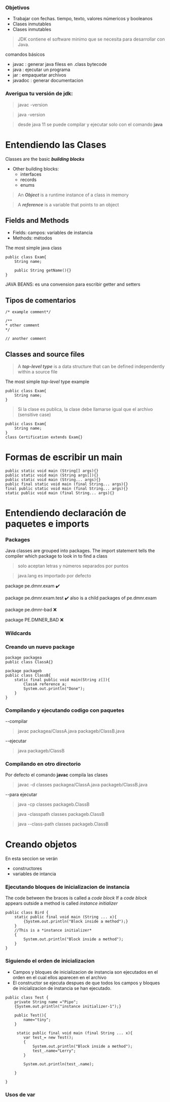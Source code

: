 ### Objetivos 

- Trabajar con fechas. tiempo, texto, valores númericos y booleanos
- Clases inmutables
- Clases inmutables


> JDK contiene el software minimo que se necesita para desarrollar con Java.

comandos básicos
- javac : generar java filess en .class bytecode
- java : ejecutar un programa
- jar : empaquetar archivos
- javadoc : generar documentacion

### Averigua tu versión de jdk:
> javac -version

> java -version

> desde java 11 se puede compilar y ejecutar solo con el comando **java**


# Entendiendo las Clases
Classes are the basic ***building blocks***
- Other building blocks:
    -   interfaces
    -   records
    -   enums

> An ***Object*** is a runtime instance of a class in memory

> A ***reference*** is a variable that points to an object

## Fields and Methods 
- Fields: campos: variables de instancia
- Methods: métodos 

The most simple java class
```
public class Exam{
    String name;

    public String getName(){}
}
```

JAVA BEANS: es una convension para escribir getter and setters

## Tipos de comentarios

```
/* example comment*/

/**
* other comment
*/

// another comment

```
## Classes and source files

> A ***top-level type*** is a data structure that can be defined independently within a source file

The most simple *top-level* type example
```
public class Exam{
    String name;
}
```

> Si la clase es publica, la clase debe llamarse igual que el archivo (sensitive case)

```
public class Exam{
    String name;
}
class Certification extends Exam{}
```

# Formas de escribir un main

```
public static void main (String[] args){}
public static void main (String args[]){}
public static void main (String... args){}
public final static void main (final String... args){}
final public static void main (final String... args){}
static public void main (final String... args){}
```

# Entendiendo declaración de paquetes e imports

### Packages
Java classes are grouped into packages. The import statement tells the compiler which package to look in to find a class
> solo aceptan letras y números separados por puntos

> java.lang es importado por defecto


package pe.dmnr.exam :heavy_check_mark:

package pe.dmnr.exam.test :heavy_check_mark: also is a child packages of pe.dmnr.exam

package pe.dmnr-bad :x:

package PE.DMNER_BAD :x:

### Wildcards

### Creando un nuevo package
```
package packagea
public class ClassA{}

package packageb
public class ClassB{
    static final public void main(String z[]){
        ClassA reference_a;
        System.out.println("Done");
    }
}
```
### Compilando y ejecutando codigo con paquetes
--compilar
> javac packagea/ClassA.java packageb/ClassB.java

--ejecutar
> java packageb/ClassB

### Compilando en otro directorio
Por defecto el comando **javac** compila las clases
> javac -d classes packagea/ClassA.java  packageb/ClassB.java

--para ejecutar
> java -cp classes packageb.ClassB

> java -classpath classes packageb.ClassB

> java --class-path classes packageb.ClassB

# Creando objetos
En esta seccion se verán
- constructores
- variables de intancia

### Ejecutando bloques de inicializacion de instancia
The code between the braces is called a *code block*
If a *code block* appears outside a method is called *instance initializer*
```
public class Bird {
    static public final void main (String ... x){
        {System.out.println("Block inside a method");}
    }
    //This is a *instance initializer*
    {
        System.out.println("Block inside a method");
    }
}
```

### Siguiendo el orden de inicializacion
- Campos y bloques de inicializacion de instancia son ejecutados en el orden en el cual ellos aparecen en el archivo
- El constructor se ejecuta despues de que todos los campos y bloques  de inicializacion de instancia se han ejecutado.

```
public class Test {
    private String name ="Pipo";
    {System.out.println("instance initializer-1");}

    public Test(){
        name="tiny";
    }
     
     static public final void main (final String ... x){
        var test_= new Test();
        {
            System.out.println("Block inside a method");
            test_.name="Lerry";
        }

        System.out.println(test_.name);

    }

}
```


### Usos de var





